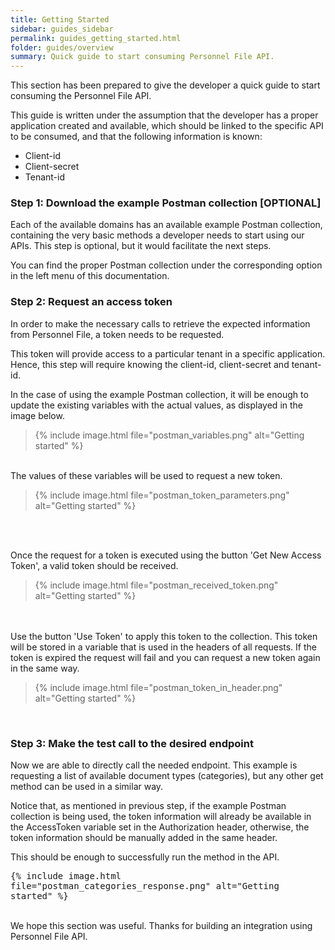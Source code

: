 ```yaml
---
title: Getting Started
sidebar: guides_sidebar
permalink: guides_getting_started.html
folder: guides/overview
summary: Quick guide to start consuming Personnel File API.
---
```


This section has been prepared to give the developer a quick guide to start consuming the Personnel File API. 

This guide is written under the assumption that the developer has a proper application created and available, which should be linked to the specific API to be consumed, and that the following information is known:

- Client-id
- Client-secret
- Tenant-id



### Step 1: Download the example Postman collection [OPTIONAL]

Each of the available domains has an available example Postman collection, containing the very basic methods a developer needs to start using our APIs. This step is optional, but it would facilitate the next steps.

You can find the proper Postman collection under the corresponding option in the left menu of this documentation.
<br />

### Step 2: Request an access token

In order to make the necessary calls to retrieve the expected information from Personnel File, a token needs to be requested.

This token will provide access to a particular tenant in a specific application. Hence, this step will require knowing the client-id, client-secret and tenant-id.

In the case of using the example Postman collection, it will be enough to update the existing variables with the actual values, as displayed in the image below.

>{% include image.html file="postman_variables.png" alt="Getting started"  %}
<br />
The values of these variables will be used to request a new token.

>{% include image.html file="postman_token_parameters.png" alt="Getting started"  %}
<br />
<br />

Once the request for a token is executed using the button 'Get New Access Token', a valid token should be received.

>{% include image.html file="postman_received_token.png" alt="Getting started" %}
<br />
<br />
Use the button 'Use Token' to apply this token to the collection. This token will be stored in a variable that is used in the headers of all requests. If the token is expired the request will fail and you can request a new token again in the same way.

>{% include image.html file="postman_token_in_header.png" alt="Getting started"  %}
<br />

### Step 3: Make the test call to the desired endpoint

Now we are able to directly call the needed endpoint. This example is requesting a list of available document types (categories), but any other get method can be used in a similar way.

Notice that, as mentioned in previous step, if the example Postman collection is being used, the token information will already be available in the AccessToken variable set in the Authorization header, otherwise, the token information should be manually added in the same header.

This should be enough to successfully run the method in the API.

<kbd>{% include image.html file="postman_categories_response.png" alt="Getting started"  %}</kbd>
<br />
<br />

We hope this section was useful. Thanks for building an integration using Personnel File API.
